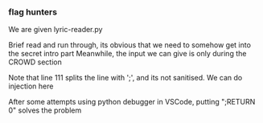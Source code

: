 ### flag hunters

We are given lyric-reader.py

Brief read and run through, its obvious that we need to somehow get into the secret intro part
Meanwhile, the input we can give is only during the CROWD section

Note that line 111 splits the line with ';', and its not sanitised. We can do injection here

After some attempts using python debugger in VSCode, putting ";RETURN 0" solves the problem
